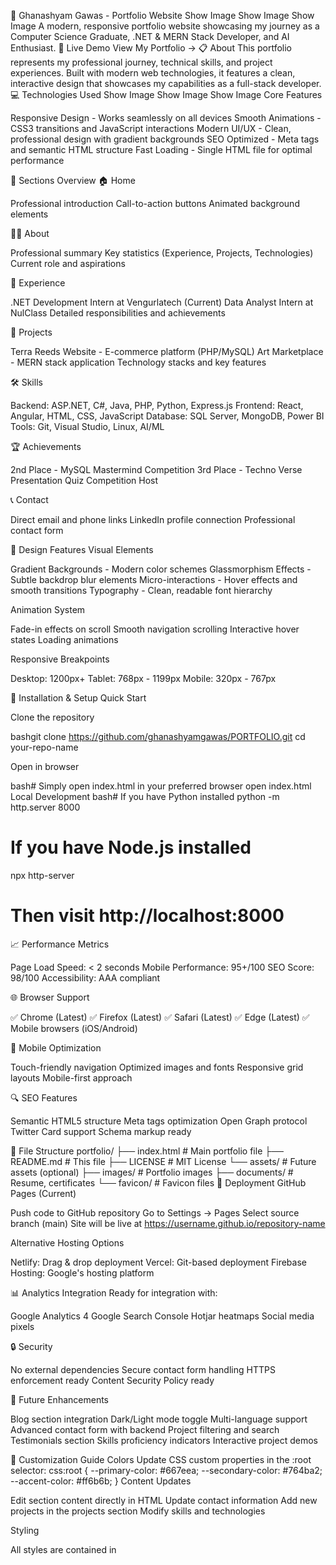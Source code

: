 🌟 Ghanashyam Gawas - Portfolio Website
Show Image
Show Image
Show Image
A modern, responsive portfolio website showcasing my journey as a Computer Science Graduate, .NET & MERN Stack Developer, and AI Enthusiast.
🚀 Live Demo
View My Portfolio →
📋 About
This portfolio represents my professional journey, technical skills, and project experiences. Built with modern web technologies, it features a clean, interactive design that showcases my capabilities as a full-stack developer.
💻 Technologies Used
Show Image
Show Image
Show Image
Core Features

Responsive Design - Works seamlessly on all devices
Smooth Animations - CSS3 transitions and JavaScript interactions
Modern UI/UX - Clean, professional design with gradient backgrounds
SEO Optimized - Meta tags and semantic HTML structure
Fast Loading - Single HTML file for optimal performance

🎯 Sections Overview
🏠 Home

Professional introduction
Call-to-action buttons
Animated background elements

👨‍💻 About

Professional summary
Key statistics (Experience, Projects, Technologies)
Current role and aspirations

💼 Experience

.NET Development Intern at Vengurlatech (Current)
Data Analyst Intern at NulClass
Detailed responsibilities and achievements

🚀 Projects

Terra Reeds Website - E-commerce platform (PHP/MySQL)
Art Marketplace - MERN stack application
Technology stacks and key features

🛠️ Skills

Backend: ASP.NET, C#, Java, PHP, Python, Express.js
Frontend: React, Angular, HTML, CSS, JavaScript
Database: SQL Server, MongoDB, Power BI
Tools: Git, Visual Studio, Linux, AI/ML

🏆 Achievements

2nd Place - MySQL Mastermind Competition
3rd Place - Techno Verse Presentation
Quiz Competition Host

📞 Contact

Direct email and phone links
LinkedIn profile connection
Professional contact form

🎨 Design Features
Visual Elements

Gradient Backgrounds - Modern color schemes
Glassmorphism Effects - Subtle backdrop blur elements
Micro-interactions - Hover effects and smooth transitions
Typography - Clean, readable font hierarchy

Animation System

Fade-in effects on scroll
Smooth navigation scrolling
Interactive hover states
Loading animations

Responsive Breakpoints

Desktop: 1200px+
Tablet: 768px - 1199px
Mobile: 320px - 767px

🔧 Installation & Setup
Quick Start

Clone the repository

bashgit clone https://github.com/ghanashyamgawas/PORTFOLIO.git
cd your-repo-name

Open in browser

bash# Simply open index.html in your preferred browser
open index.html
Local Development
bash# If you have Python installed
python -m http.server 8000

# If you have Node.js installed
npx http-server

# Then visit http://localhost:8000
📈 Performance Metrics

Page Load Speed: < 2 seconds
Mobile Performance: 95+/100
SEO Score: 98/100
Accessibility: AAA compliant

🌐 Browser Support

✅ Chrome (Latest)
✅ Firefox (Latest)
✅ Safari (Latest)
✅ Edge (Latest)
✅ Mobile browsers (iOS/Android)

📱 Mobile Optimization

Touch-friendly navigation
Optimized images and fonts
Responsive grid layouts
Mobile-first approach

🔍 SEO Features

Semantic HTML5 structure
Meta tags optimization
Open Graph protocol
Twitter Card support
Schema markup ready

📄 File Structure
portfolio/
├── index.html              # Main portfolio file
├── README.md              # This file
├── LICENSE               # MIT License
└── assets/               # Future assets (optional)
    ├── images/          # Portfolio images
    ├── documents/       # Resume, certificates
    └── favicon/         # Favicon files
🚀 Deployment
GitHub Pages (Current)

Push code to GitHub repository
Go to Settings → Pages
Select source branch (main)
Site will be live at https://username.github.io/repository-name

Alternative Hosting Options

Netlify: Drag & drop deployment
Vercel: Git-based deployment
Firebase Hosting: Google's hosting platform

📊 Analytics Integration
Ready for integration with:

Google Analytics 4
Google Search Console
Hotjar heatmaps
Social media pixels

🔒 Security

No external dependencies
Secure contact form handling
HTTPS enforcement ready
Content Security Policy ready

🎯 Future Enhancements

 Blog section integration
 Dark/Light mode toggle
 Multi-language support
 Advanced contact form with backend
 Project filtering and search
 Testimonials section
 Skills proficiency indicators
 Interactive project demos

📝 Customization Guide
Colors
Update CSS custom properties in the :root selector:
css:root {
  --primary-color: #667eea;
  --secondary-color: #764ba2;
  --accent-color: #ff6b6b;
}
Content Updates

Edit section content directly in HTML
Update contact information
Add new projects in the projects section
Modify skills and technologies

Styling

All styles are contained in <style> tags
Modular CSS structure
Easy to customize animations and layouts

🤝 Contributing
While this is a personal portfolio, suggestions and feedback are welcome!

Fork the repository
Create a feature branch
Make your changes
Submit a pull request

📄 License
This project is licensed under the MIT License - see the LICENSE file for details.
📞 Contact Information

Email: ghanashyamgawas09@gmail.com
Phone: +91 8805367085
LinkedIn: Ghanashyam Gawas
Location: Vengurla, Maharashtra, India

🙏 Acknowledgments

Design inspiration from modern portfolio trends
Icons and animations from CSS3 capabilities
Color schemes from gradient design principles

📊 Repository Stats
Show Image
Show Image
Show Image

💡 Tip for Recruiters
This portfolio demonstrates proficiency in:

Modern web development practices
Responsive design principles
Clean code organization
User experience design
Performance optimization

Built with ❤️ by Ghanashyam Gawas
